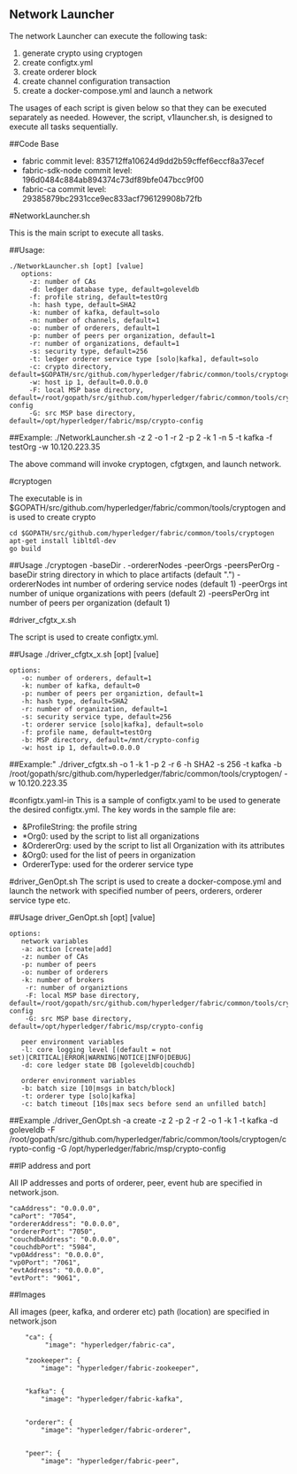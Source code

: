 Network Launcher
-------



The network Launcher can execute the following task:

1. generate crypto using cryptogen
2. create configtx.yml
3. create orderer block
4. create channel configuration transaction
5. create a docker-compose.yml and launch a network

The usages of each script is given below so that they can be executed separately as needed.  However, the script, v1launcher.sh, is designed to execute all tasks sequentially.

##Code Base

- fabric commit level: 835712ffa10624d9dd2b59cffef6eccf8a37ecef
- fabric-sdk-node commit level: 196d0484c884ab894374c73df89bfe047bcc9f00
- fabric-ca commit level: 29385879bc2931cce9ec833acf796129908b72fb


#NetworkLauncher.sh

This is the main script to execute all tasks.


##Usage:

    ./NetworkLauncher.sh [opt] [value]
       options:
         -z: number of CAs
         -d: ledger database type, default=goleveldb
         -f: profile string, default=testOrg
         -h: hash type, default=SHA2
         -k: number of kafka, default=solo
         -n: number of channels, default=1
         -o: number of orderers, default=1
         -p: number of peers per organization, default=1
         -r: number of organizations, default=1
         -s: security type, default=256
         -t: ledger orderer service type [solo|kafka], default=solo
         -c: crypto directory, default=$GOPATH/src/github.com/hyperledger/fabric/common/tools/cryptogen
         -w: host ip 1, default=0.0.0.0
         -F: local MSP base directory, default=/root/gopath/src/github.com/hyperledger/fabric/common/tools/cryptogen/crypto-config
         -G: src MSP base directory, default=/opt/hyperledger/fabric/msp/crypto-config

    
##Example:
    ./NetworkLauncher.sh -z 2 -o 1 -r 2 -p 2 -k 1 -n 5 -t kafka -f testOrg -w 10.120.223.35

The above command will invoke cryptogen, cfgtxgen, and launch network.

#cryptogen

The executable is in $GOPATH/src/github.com/hyperledger/fabric/common/tools/cryptogen and is used to create crypto

    cd $GOPATH/src/github.com/hyperledger/fabric/common/tools/cryptogen
    apt-get install libltdl-dev
    go build

##Usage
    ./cryptogen -baseDir . -ordererNodes <int> -peerOrgs <int> -peersPerOrg <int>
    -baseDir string
        directory in which to place artifacts (default ".")
    -ordererNodes int
        number of ordering service nodes (default 1)
    -peerOrgs int
        number of unique organizations with peers (default 2)
    -peersPerOrg int
        number of peers per organization (default 1)



#driver_cfgtx_x.sh

The script is used to create configtx.yml.

##Usage
    ./driver_cfgtx_x.sh [opt] [value] 

    options:
       -o: number of orderers, default=1
       -k: number of kafka, default=0
       -p: number of peers per organiztion, default=1
       -h: hash type, default=SHA2
       -r: number of organization, default=1
       -s: security service type, default=256
       -t: orderer service [solo|kafka], default=solo
       -f: profile name, default=testOrg
       -b: MSP directory, default=/mnt/crypto-config
       -w: host ip 1, default=0.0.0.0


##Example:"
    ./driver_cfgtx.sh -o 1 -k 1 -p 2 -r 6 -h SHA2 -s 256 -t kafka -b /root/gopath/src/github.com/hyperledger/fabric/common/tools/cryptogen/ -w 10.120.223.35



#configtx.yaml-in
This is a sample of configtx.yaml to be used to generate the desired configtx.yml. The key words in the sample file are:

+ &ProfileString: the profile string
+ *Org0: used by the script to list all organizations
+ &OrdererOrg: used by the script to list all Organization with its attributes
+ &Org0: used for the list of peers in organization
+ OrdererType: used for the orderer service type

#driver_GenOpt.sh
The script is used to create a docker-compose.yml and launch the network with specified number of peers, orderers, orderer service type etc.

##Usage
    driver_GenOpt.sh [opt] [value]

    options:
       network variables
       -a: action [create|add]
       -z: number of CAs
       -p: number of peers
       -o: number of orderers
       -k: number of brokers
        -r: number of organiztions
        -F: local MSP base directory, default=/root/gopath/src/github.com/hyperledger/fabric/common/tools/cryptogen/crypto-config
        -G: src MSP base directory, default=/opt/hyperledger/fabric/msp/crypto-config

       peer environment variables
       -l: core logging level [(default = not set)|CRITICAL|ERROR|WARNING|NOTICE|INFO|DEBUG]
       -d: core ledger state DB [goleveldb|couchdb]

       orderer environment variables
       -b: batch size [10|msgs in batch/block]
       -t: orderer type [solo|kafka]
       -c: batch timeout [10s|max secs before send an unfilled batch]


##Example
    ./driver_GenOpt.sh -a create -z 2 -p 2 -r 2 -o 1 -k 1 -t kafka -d goleveldb -F /root/gopath/src/github.com/hyperledger/fabric/common/tools/cryptogen/crypto-config -G /opt/hyperledger/fabric/msp/crypto-config


##IP address and port

All IP addresses and ports of orderer, peer, event hub are specified in network.json.

    "caAddress": "0.0.0.0",
    "caPort": "7054",
    "ordererAddress": "0.0.0.0",
    "ordererPort": "7050",
    "couchdbAddress": "0.0.0.0",
    "couchdbPort": "5984",
    "vp0Address": "0.0.0.0",
    "vp0Port": "7061",
    "evtAddress": "0.0.0.0",
    "evtPort": "9061",


##Images

All images (peer, kafka, and orderer etc) path (location) are specified in network.json

        "ca": {
             "image": "hyperledger/fabric-ca",

        "zookeeper": {
            "image": "hyperledger/fabric-zookeeper",


        "kafka": {
            "image": "hyperledger/fabric-kafka",


        "orderer": {
            "image": "hyperledger/fabric-orderer",


        "peer": {
            "image": "hyperledger/fabric-peer",


